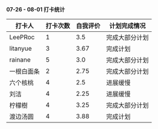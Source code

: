 **07-26 - 08-01 打卡统计**

| 打卡人     | 打卡次数 | 自我评价 | 计划完成情况   |
| ---------- | -------- | -------- | -------------- |
|LeePRoc|1|3.5|完成大部分计划|
|litanyue|3|3.67|完成计划|
|rainane|5|3.0|完成大部分计划|
|一根白面条|2|2.75|完成大部分计划|
|六个核桃|4|2.5|进展缓慢|
|刘洁|4|2.25|进展缓慢|
|柠檬樹|4|3.25|完成大部分计划|
|渡边汤圆|4|3.88|完成计划|


